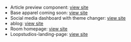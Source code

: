 <ul>

<li>Article preview component: <a href="https://srivarshan12.github.io/webdev/article-preview-component-master/">view site</a></li>
  
<li>Base apparel coming soon:   <a href="https://myprojects-n06lu5ylf.vercel.app/">view site</a></li>

<li>Social media dashboard with theme changer:  <a href="https://theme-switcher-n1yl9fm5q.vercel.app/">view site</a></li>

<li>ablog: <a href="http://srivarshan12.pythonanywhere.com">view site</a></li>

<li>Room homepage: <a href="https://roomhomepage-rosy.vercel.app/">view site</a></li>

<li>Loopstudios-landing-page: <a href="https://srivarshan12.github.io/frontend-mentor/loopstudios-landing-page-main/">view site</a></li>

<ul>
